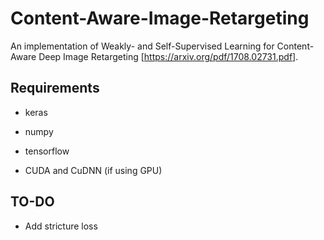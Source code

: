 # Content-Aware-Image-Retargeting

An implementation of Weakly- and Self-Supervised Learning for Content-Aware Deep Image Retargeting [https://arxiv.org/pdf/1708.02731.pdf].


## Requirements

* keras

* numpy

* tensorflow

* CUDA and CuDNN (if using GPU)


## TO-DO


* Add stricture loss
